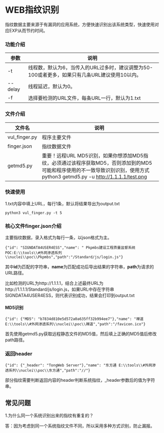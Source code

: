 # WEB指纹识别



指纹数据主要来源于有漏洞的应用系统，方便快速识别出该系统类型，快速使用对应EXP从而节约时间。



### 功能介绍

| 参数    | 说明                                                         |
| ------- | ------------------------------------------------------------ |
| -t      | 线程数，默认为6，当传入的URL过多时，建议调整为50-100或者更多，如果只有几条URL建议使用10以内。 |
| --delay | 线程延迟，默认为0。                                          |
| -f      | 选择要检测的URL文件，每条URL一行，默认为1.txt                |

### 文件介绍

| 文件名        | 说明                                                         |
| ------------- | ------------------------------------------------------------ |
| vul_finger.py | 程序主要文件                                                 |
| finger.json   | 指纹数据文件                                                 |
| getmd5.py     | 重要！远程URL MD5识别，如果你想添加MD5指纹，必须通过该程序获取MD5，否则添加到的MD5可能和程序使用的不一致导致识别识别，使用方式python3 getmd5.py -u http://1.1.1.1/test.png |

### 快速使用

1.txt内容中填上URL，每行1条，默认将结果导出为output.txt

```
python3 vul_finger.py -t 5
```



### 核心文件finger.json介绍

主要指纹数据，录入格式为每行一条，以json格式为主。

```
{"id": "SIGNDATA4USER4ESS","name": " Pkpmbs建设工程质量监督系统  POC:E:\\tools\\#外网渗透系列\\nuclei\\poc\\Pkpmbs","path":"/Standard/js/login.js"}
```

其中**id**为匹配的字符串，**name**为匹配成功后导出结果的字符串，**path**为请求的URL路径。

比如检测的URL为http://1.1.1.1，结合上述最终URL为http://1.1.1.1/Standard/js/login.js，如果URL中存在字符串SIGNDATA4USER4ESS，则代表识别成功，结果会打印到output.txt



#### MD5识别

```
{"id": {"MD5": "b7834d810e5d572a0a635ff32b994ee7"},"name": "禅道 E:\\tools\\#外网渗透系列\\nuclei\\poc\\禅道","path":"/favicon.ico"}
```

首先使用getmd5.py获取远程静态文件的MD5值，然后填上正确的MD5值后修改path路径。



### 返回header

```
{"id": {"_header": "TongWeb Server"},"name": "东方通 E:\\tools\\#外网渗透系列\\nuclei\\poc\\东方通","path":"//"}
```

部分指纹需要判断返回内容的header判断系统指纹，_header参数后的值为字符串。



## 常见问题

1.为什么同一个系统识别出来的指纹有重复的？

答：因为考虑到同一个系统指纹文件不同，所以采用多种方式识别，防止漏报。

